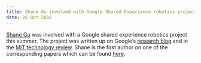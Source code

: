 ```yaml
---
title: Shane Gu involved with Google Shared Experience robotics project
date: 26 Oct 2016
---
```



[Shane Gu](http://sg717.user.srcf.net/) was involved with a Google shared experience robotics project this summer. The project was written up on Google’s [research blog](https://research.googleblog.com/2016/10/how-robots-can-acquire-new-skills-from.html) and in the [MIT technology review](https://www.technologyreview.com/s/602529/google-builds-a-robotic-hive-mind-kindergarten/). Shane is the first author on one of the corresponding papers which can be found [here](https://arxiv.org/abs/1610.00633).